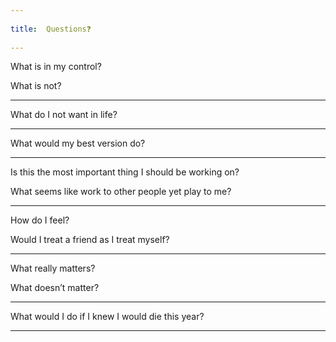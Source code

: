 ```yaml
---
 
title:  Questions❓   
 
---
```



What is in my control? 

What is not?

---

What do I not want in life?

---

What would my best version do? 

---

Is this the most important thing I should be working on?

What seems like work to other people yet play to me?

---

How do I feel?

Would I treat a friend as I treat myself?

---


What really matters?

What doesn’t matter?

---

What would I do if I knew I would die this year? 

---
